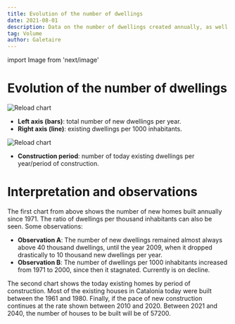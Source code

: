 ```yaml
---
title: Evolution of the number of dwellings
date: 2021-08-01
description: Data on the number of dwellings created annually, as well as the ratio of dwellings per 1,000 inhabitants.
tag: Volume
author: Galetaire
---
```


import Image from 'next/image'

# Evolution of the number of dwellings

<Image
  src="/images/nombrehabitatges.png"
  alt="Reload chart"
  width={1140}
  height={547}
  priority
  className="next-image"
/>

- **Left axis (bars)**: total number of new dwellings per year.
- **Right axis (line)**: existing dwellings per 1000 inhabitants.

<Image
  src="/images/anyhabitatges.png"
  alt="Reload chart"
  width={1122}
  height={519}
  priority
  className="next-image"
/>

- **Construction period**: number of today existing dwellings per year/period of construction.

# Interpretation and observations

The first chart from above shows the number of new homes built annually since 1971. The ratio of dwellings per thousand inhabitants can also be seen. Some observations:

- **Observation A**: The number of new dwellings remained almost always above 40 thousand dwellings, until the year 2009, when it dropped drastically to 10 thousand new dwellings per year.
- **Observation B**: The number of dwellings per 1000 inhabitants increased from 1971 to 2000, since then it stagnated. Currently is on decline.

The second chart shows the today existing homes by period of construction. Most of the existing houses in Catalonia today were built between the 1961 and 1980. Finally, if the pace of new construction continues at the rate shown between 2010 and 2020. Between 2021 and 2040, the number of houses to be built will be of 57200.
